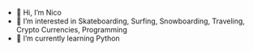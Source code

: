 - 👋 Hi, I’m Nico
- 👀 I’m interested in Skateboarding, Surfing, Snowboarding, Traveling, Crypto Currencies, Programming
- 🌱 I’m currently learning Python 

<!---
drni1015/drni1015 is a ✨ special ✨ repository because its `README.md` (this file) appears on your GitHub profile.
You can click the Preview link to take a look at your changes.
--->
